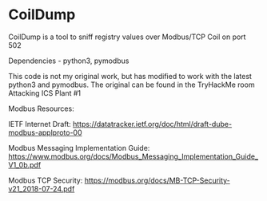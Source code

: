 # CoilDump
CoilDump is a tool to sniff registry values over Modbus/TCP Coil on port 502

Dependencies - python3, pymodbus

This code is not my original work, but has modified to work with the latest python3 and pymodbus. The original can be found in the TryHackMe room Attacking ICS Plant #1




Modbus Resources:

IETF Internet Draft: https://datatracker.ietf.org/doc/html/draft-dube-modbus-applproto-00

Modbus Messaging Implementation Guide: https://www.modbus.org/docs/Modbus_Messaging_Implementation_Guide_V1_0b.pdf

Modbus TCP Security: https://modbus.org/docs/MB-TCP-Security-v21_2018-07-24.pdf

